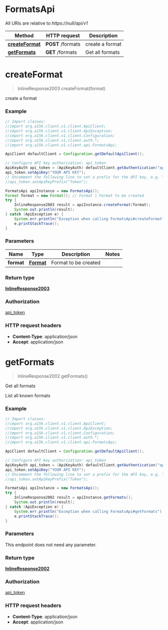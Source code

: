 # FormatsApi

All URIs are relative to *https://null/api/v1*

Method | HTTP request | Description
------------- | ------------- | -------------
[**createFormat**](FormatsApi.md#createFormat) | **POST** /formats | create  a format
[**getFormats**](FormatsApi.md#getFormats) | **GET** /formats | Get all formats


<a name="createFormat"></a>
# **createFormat**
> InlineResponse2003 createFormat(format)

create  a format

### Example
```java
// Import classes:
//import org.a15k.client.v1.client.ApiClient;
//import org.a15k.client.v1.client.ApiException;
//import org.a15k.client.v1.client.Configuration;
//import org.a15k.client.v1.client.auth.*;
//import org.a15k.client.v1.client.api.FormatsApi;

ApiClient defaultClient = Configuration.getDefaultApiClient();

// Configure API key authorization: api_token
ApiKeyAuth api_token = (ApiKeyAuth) defaultClient.getAuthentication("api_token");
api_token.setApiKey("YOUR API KEY");
// Uncomment the following line to set a prefix for the API key, e.g. "Token" (defaults to null)
//api_token.setApiKeyPrefix("Token");

FormatsApi apiInstance = new FormatsApi();
Format format = new Format(); // Format | Format to be created
try {
    InlineResponse2003 result = apiInstance.createFormat(format);
    System.out.println(result);
} catch (ApiException e) {
    System.err.println("Exception when calling FormatsApi#createFormat");
    e.printStackTrace();
}
```

### Parameters

Name | Type | Description  | Notes
------------- | ------------- | ------------- | -------------
 **format** | [**Format**](Format.md)| Format to be created |

### Return type

[**InlineResponse2003**](InlineResponse2003.md)

### Authorization

[api_token](../README.md#api_token)

### HTTP request headers

 - **Content-Type**: application/json
 - **Accept**: application/json

<a name="getFormats"></a>
# **getFormats**
> InlineResponse2002 getFormats()

Get all formats

List all known formats

### Example
```java
// Import classes:
//import org.a15k.client.v1.client.ApiClient;
//import org.a15k.client.v1.client.ApiException;
//import org.a15k.client.v1.client.Configuration;
//import org.a15k.client.v1.client.auth.*;
//import org.a15k.client.v1.client.api.FormatsApi;

ApiClient defaultClient = Configuration.getDefaultApiClient();

// Configure API key authorization: api_token
ApiKeyAuth api_token = (ApiKeyAuth) defaultClient.getAuthentication("api_token");
api_token.setApiKey("YOUR API KEY");
// Uncomment the following line to set a prefix for the API key, e.g. "Token" (defaults to null)
//api_token.setApiKeyPrefix("Token");

FormatsApi apiInstance = new FormatsApi();
try {
    InlineResponse2002 result = apiInstance.getFormats();
    System.out.println(result);
} catch (ApiException e) {
    System.err.println("Exception when calling FormatsApi#getFormats");
    e.printStackTrace();
}
```

### Parameters
This endpoint does not need any parameter.

### Return type

[**InlineResponse2002**](InlineResponse2002.md)

### Authorization

[api_token](../README.md#api_token)

### HTTP request headers

 - **Content-Type**: application/json
 - **Accept**: application/json

